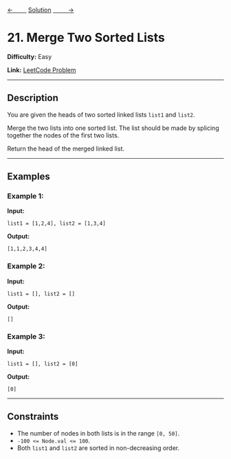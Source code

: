 [<-&nbsp;&nbsp;&nbsp;&nbsp;&nbsp;&nbsp;&nbsp;&nbsp;](../876.%20Middle%20of%20the%20Linked%20List/statement.md)
[Solution](../21.%20Merge%20Two%20Sorted%20Lists/solution.js)
[&nbsp;&nbsp;&nbsp;&nbsp;&nbsp;&nbsp;&nbsp;&nbsp; ->](../206.%20Reverse%20Linked%20List/statement.md)

# 21. Merge Two Sorted Lists

**Difficulty:** Easy

**Link:** [LeetCode Problem](https://leetcode.com/problems/merge-two-sorted-lists/)

---

## Description

You are given the heads of two sorted linked lists `list1` and `list2`.

Merge the two lists into one sorted list. The list should be made by splicing together the nodes of the first two lists.

Return the head of the merged linked list.

---

## Examples

### Example 1:

**Input:**

```plaintext
list1 = [1,2,4], list2 = [1,3,4]
```

**Output:**

```plaintext
[1,1,2,3,4,4]
```

### Example 2:

**Input:**

```plaintext
list1 = [], list2 = []
```

**Output:**

```plaintext
[]
```

### Example 3:

**Input:**

```plaintext
list1 = [], list2 = [0]
```

**Output:**

```plaintext
[0]
```

---

## Constraints

- The number of nodes in both lists is in the range `[0, 50]`.
- `-100 <= Node.val <= 100`.
- Both `list1` and `list2` are sorted in non-decreasing order.
